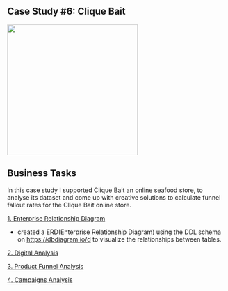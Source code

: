 ## Case Study #6: Clique Bait
<img src="https://8weeksqlchallenge.com/images/case-study-designs/6.png" width="300" height="300">

## Business Tasks
In this case study I supported Clique Bait an online seafood store, to analyse its dataset and come up with creative solutions to calculate funnel fallout rates for the Clique Bait online store.

[1. Enterprise Relationship Diagram](https://github.com/toludoyin/8-week-sql-challenge/blob/main/Case-Study-%236-Clique-Bait/1-Enterprise-Relationship-Diagram.sql)
* created a ERD(Enterprise Relationship Diagram) using the DDL schema on https://dbdiagram.io/d to visualize the relationships between tables.

[2. Digital Analysis](https://github.com/toludoyin/8-week-sql-challenge/blob/main/Case-Study-%236-Clique-Bait/2-Digital-Analysis.sql)

[3. Product Funnel Analysis](https://github.com/toludoyin/8-week-sql-challenge/blob/main/Case-Study-%236-Clique-Bait/3-Product-Funnel-Analysis.sql)

[4. Campaigns Analysis](https://github.com/toludoyin/8-week-sql-challenge/blob/main/Case-Study-%236-Clique-Bait/4-Campaigns-Analysis.sql)
